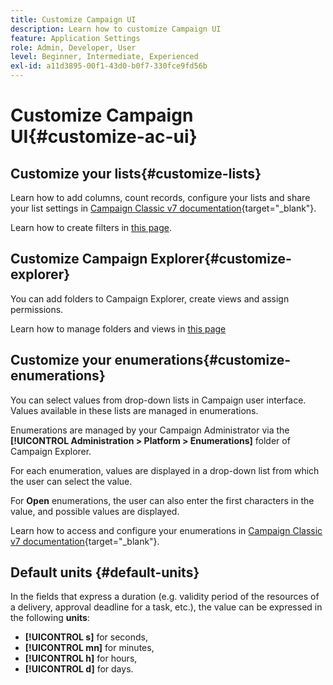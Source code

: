 ```yaml
---
title: Customize Campaign UI
description: Learn how to customize Campaign UI
feature: Application Settings
role: Admin, Developer, User
level: Beginner, Intermediate, Experienced
exl-id: a11d3895-00f1-43d0-b0f7-330fce9fd56b
---
```

# Customize Campaign UI{#customize-ac-ui}

## Customize your lists{#customize-lists}

Learn how to add columns, count records, configure your lists and share your list settings in [Campaign Classic v7 documentation](https://experienceleague.adobe.com/docs/campaign-classic/using/getting-started/starting-with-adobe-campaign/campaign-workspace/adobe-campaign-ui-lists.html?lang=en){target="_blank"}.

Learn how to create filters in [this page](../audiences/create-filters.md).

## Customize Campaign Explorer{#customize-explorer}

You can add folders to Campaign Explorer, create views and assign permissions.

Learn how to manage folders and views in [this page](../audiences/folders-and-views.md)


## Customize your enumerations{#customize-enumerations}

You can select values from drop-down lists in Campaign user interface. Values available in these lists are managed in enumerations.

Enumerations are managed by your Campaign Administrator via the **[!UICONTROL Administration > Platform > Enumerations]** folder of Campaign Explorer. 

For each enumeration, values are displayed in a drop-down list from which the user can select the value. 

For **Open** enumerations, the user can also enter the first characters in the value, and possible values are displayed.

Learn how to access and configure your enumerations in [Campaign Classic v7 documentation](https://experienceleague.adobe.com/docs/campaign-classic/using/getting-started/administration-basics/managing-enumerations.html){target="_blank"}.


## Default units {#default-units}

In the fields that express a duration (e.g. validity period of the resources of a delivery, approval deadline for a task, etc.), the value can be expressed in the following **units**:

* **[!UICONTROL s]** for seconds,
* **[!UICONTROL mn]** for minutes,
* **[!UICONTROL h]** for hours,
* **[!UICONTROL d]** for days.
